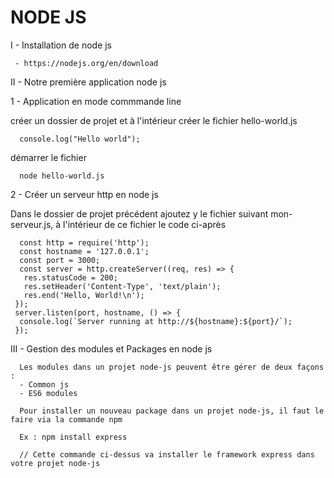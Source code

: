 # NODE JS

I - Installation de node js

```
 - https://nodejs.org/en/download
```

II - Notre première application node js

1 - Application en mode commmande line

créer un dossier de projet et à l'intérieur créer le fichier hello-world.js
```
  console.log("Hello world");
```
démarrer le fichier 

```
  node hello-world.js
```

2 - Créer un serveur http en  node js

Dans le dossier de projet précédent ajoutez y le fichier suivant
mon-serveur.js, à l'intérieur de ce fichier le code ci-après
```
  const http = require('http');
  const hostname = '127.0.0.1';
  const port = 3000;
  const server = http.createServer((req, res) => {
   res.statusCode = 200;
   res.setHeader('Content-Type', 'text/plain');
   res.end('Hello, World!\n');
 });
 server.listen(port, hostname, () => {
  console.log(`Server running at http://${hostname}:${port}/`);
 }); 
```

III - Gestion des modules et Packages en node js

```
  Les modules dans un projet node-js peuvent être gérer de deux façons : 
  - Common js
  - ES6 modules

  Pour installer un nouveau package dans un projet node-js, il faut le faire via la commande npm

  Ex : npm install express

  // Cette commande ci-dessus va installer le framework express dans votre projet node-js


```
